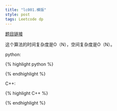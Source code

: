 ```yaml
---
title: "lc001.模版"
style: post
tags: Leetcode dp
---
```


[题目链接]()



这个算法的时间复杂度是O（N），空间复杂度是O（N）。

python:

{% highlight python %}



{% endhighlight %}

C++:

{% highlight C++ %}



{% endhighlight %}
